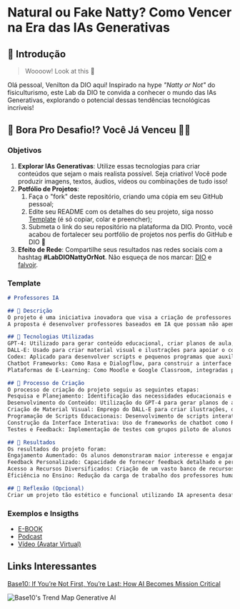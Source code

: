 # Natural ou Fake Natty? Como Vencer na Era das IAs Generativas

## 🚀 Introdução

> Woooow! Look at this 👀

Olá pessoal, Venilton da DIO aqui! Inspirado na hype _"Natty or Not"_ do fisiculturismo, este Lab da DIO te convida a conhecer o mundo das IAs Generativas, explorando o potencial dessas tendências tecnológicas incríveis!

## 🎯 Bora Pro Desafio!? Você Já Venceu 💪🤓

### Objetivos

1. **Explorar IAs Generativas**: Utilize essas tecnologias para criar conteúdos que sejam o mais realista possível. Seja criativo! Você pode produzir imagens, textos, áudios, vídeos ou combinações de tudo isso!
1. **Potfólio de Projetos**:
    1. Faça o "fork" deste repositório, criando uma cópia em seu GitHub pessoal;
    2. Edite seu README com os detalhes do seu projeto, siga nosso [Template](#template) (é só copiar, colar e preencher);
    3. Submeta o link do seu repositório na plataforma da DIO. Pronto, você acabou de fortalecer seu portfólio de projetos nos perfis do GitHub e DIO 🚀
1. **Efeito de Rede**: Compartilhe seus resultados nas redes sociais com a hashtag **#LabDIONattyOrNot**. Não esqueça de nos marcar: [DIO](https://www.linkedin.com/school/dio-makethechange) e [falvojr](https://www.linkedin.com/in/falvojr).

### Template

```markdown
# Professores IA

## 📒 Descrição
O projeto é uma iniciativa inovadora que visa a criação de professores virtuais utilizando inteligência artificial.
A proposta é desenvolver professores baseados em IA que possam não apenas ensinar, mas também interagir de forma personalizada com os alunos, promovendo um ambiente de aprendizado adaptativo e eficiente.

## 🤖 Tecnologias Utilizadas
GPT-4: Utilizado para gerar conteúdo educacional, criar planos de aula, responder perguntas dos alunos e fornecer feedback detalhado.
DALL-E: Usado para criar material visual e ilustrações para apoiar o conteúdo educacional.
Codex: Aplicado para desenvolver scripts e pequenos programas que auxiliem no ensino de programação e outras disciplinas técnicas.
Chatbot Frameworks: Como Rasa e Dialogflow, para construir a interface interativa dos professores virtuais.
Plataformas de E-Learning: Como Moodle e Google Classroom, integradas para facilitar a entrega do conteúdo e o gerenciamento das aulas.

## 🧐 Processo de Criação
O processo de criação do projeto seguiu as seguintes etapas:
Pesquisa e Planejamento: Identificação das necessidades educacionais e das lacunas que poderiam ser preenchidas por professores virtuais. Planejamento das funcionalidades principais e dos objetivos do projeto.
Desenvolvimento do Conteúdo: Utilização do GPT-4 para gerar planos de aula, exercícios, avaliações e materiais de estudo. O conteúdo foi revisado e ajustado para garantir precisão e relevância.
Criação de Material Visual: Emprego do DALL-E para criar ilustrações, diagramas e outros recursos visuais que complementam o material didático.
Programação de Scripts Educacionais: Desenvolvimento de scripts interativos e programas de exemplo utilizando o Codex, especialmente para disciplinas técnicas como matemática, ciências e programação.
Construção da Interface Interativa: Uso de frameworks de chatbot como Rasa e Dialogflow para desenvolver a interface onde os alunos podem interagir com os professores virtuais. Integração com plataformas de e-learning para a gestão das aulas.
Testes e Feedback: Implementação de testes com grupos piloto de alunos e professores. Coleta de feedback para refinamento do sistema e melhoria contínua.

## 🚀 Resultados
Os resultados do projeto foram:
Engajamento Aumentado: Os alunos demonstraram maior interesse e engajamento nas aulas interativas com os professores virtuais.
Feedback Personalizado: Capacidade de fornecer feedback detalhado e personalizado para cada aluno, ajudando-os a entender melhor os conceitos e melhorar seu desempenho.
Acesso a Recursos Diversificados: Criação de um vasto banco de recursos educacionais, incluindo textos, imagens e scripts interativos, disponíveis para os alunos a qualquer momento.
Eficiência no Ensino: Redução da carga de trabalho dos professores humanos, permitindo que eles se concentrem em tarefas mais estratégicas e na interação direta com os alunos.

## 💭 Reflexão (Opcional)
Criar um projeto tão estético e funcional utilizando IA apresenta desafios significativos, especialmente no que diz respeito a manter a "naturalidade" (ou "natty") das interações. É essencial que os professores virtuais não apenas forneçam informações corretas, mas também criem um ambiente de aprendizado acolhedor e motivador. A chave para o sucesso reside na combinação de tecnologia avançada com um design centrado no usuário, garantindo que as interações sejam tão humanas e empáticas quanto possível. Além disso, o feedback constante de usuários reais é crucial para adaptar e melhorar continuamente a experiência educacional proporcionada pelas IAs.
```

### Exemplos e Insigths

- [E-BOOK](/exemplos/E-BOOK.md)
- [Podcast](/exemplos/PODCAST.md)
- [Vídeo (Avatar Virtual)](/exemplos/VIDEO.md)

## Links Interessantes

[Base10: If You’re Not First, You’re Last: How AI Becomes Mission Critical](https://base10.vc/post/generative-ai-mission-critical/)

![Base10's Trend Map Generative AI](https://github.com/digitalinnovationone/lab-natty-or-not/assets/730492/f4df26e8-f8f7-4419-8252-c69d73ea930c)
